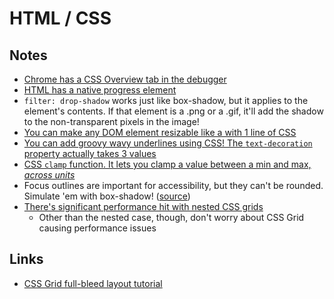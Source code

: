 # HTML / CSS

## Notes

- [Chrome has a CSS Overview tab in the debugger](https://mobile.twitter.com/joshwcomeau/status/1289206431938301978)
- [HTML has a native progress element](https://mobile.twitter.com/joshwcomeau/status/1318301579125100557)
- `filter: drop-shadow` works just like box-shadow, but it applies to the element's contents. If that element is a .png or a .gif, it'll add the shadow to the non-transparent pixels in the image!
- [You can make any DOM element resizable like a with 1 line of CSS](https://twitter.com/JoshWComeau/status/1314629346510991361)
- [You can add groovy wavy underlines using CSS! The `text-decoration` property actually takes 3 values](https://twitter.com/JoshWComeau/status/1264323456302231553)
- [CSS `clamp` function. It lets you clamp a value between a min and max, _across units_](https://twitter.com/JoshWComeau/status/1262529531417636866)
- Focus outlines are important for accessibility, but they can't be rounded. Simulate 'em with box-shadow! ([source](https://twitter.com/JoshWComeau/status/1356741451405807616))
- [There's significant performance hit with nested CSS grids](https://twitter.com/JoshWComeau/status/1356384886244839424)
  - Other than the nested case, though, don't worry about CSS Grid causing performance issues

## Links

- [CSS Grid full-bleed layout tutorial](https://www.joshwcomeau.com/css/full-bleed/)
